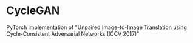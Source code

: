 # CycleGAN
PyTorch implementation of "Unpaired Image-to-Image Translation using Cycle-Consistent Adversarial Networks (ICCV 2017)"
